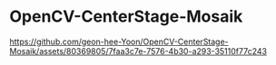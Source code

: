 # OpenCV-CenterStage-Mosaik

https://github.com/geon-hee-Yoon/OpenCV-CenterStage-Mosaik/assets/80369805/7faa3c7e-7576-4b30-a293-35110f77c243

